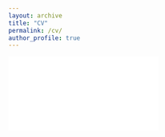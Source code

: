 ```yaml
---
layout: archive
title: "CV"
permalink: /cv/
author_profile: true
---
```

<embed src="files/Satler_cv.pdf" type="application/pdf"/>